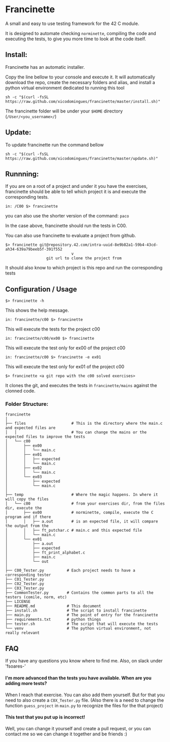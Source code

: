 # Francinette
A small and easy to use testing framework for the 42 C module.

It is designed to automate checking `norminette`, compiling the code and executing the tests, to give you more time to look at the code itself.

## Install:
Francinette has an automatic installer.

Copy the line bellow to your console and execute it. It will automatically download the repo,
create the necessary folders and alias, and install a python virtual environment dedicated to running this tool

```
sh -c "$(curl -fsSL https://raw.github.com/xicodomingues/francinette/master/install.sh)"
```

The francinette folder will be under your `$HOME` directory (`/User/<you_username>/`)

## Update:
To update francinette run the command bellow

```
sh -c "$(curl -fsSL https://raw.github.com/xicodomingues/francinette/master/update.sh)"
```

## Runnning:

If you are on a root of a project and under it you have the exercises, francinette should be
able to tell which project it is and execute the corresponding tests.

```
in: /C00 $> francinette
```

you can also use the shorter version of the command: `paco`

In the case above, francinette should run the tests in C00.

You can also use francinette to evaluate a project from github.

```
$> francinette git@repository.42.com/intra-uuid-8e9b82a1-59b4-43cd-ah34-639a79beeb5f-391f552
                             v
                  git url to clone the project from
```

It should also know to which project is this repo and run the corresponding tests

## Configuration / Usage

```
$> francinette -h
```
This shows the help message.

```
in: francinette/c00 $> francinette
```

This will execute the tests for the project c00

```
in: francinette/c00/ex00 $> francinette
```

This will execute the test only for ex00 of the project c00


```
in: francinette/c00 $> francinette -e ex01
```

This will execute the test only for ex01 of the project c00

```
$> francinette <a git repo with the c00 solved exercises>
```

It clones the git, and executes the tests in `francinette/mains` against the clonned code.


### Folder Structure:
```
francinette
│
├── files                    # This is the directory where the main.c and expected files are
│   │                        # You can change the mains or the expected files to improve the tests
│   └── c00
│       ├── ex00
│       │   └── main.c
│       ├── ex01
│       │   ├── expected
│       │   └── main.c
│       ├── ex02
│       │   └── main.c
│       └── ex03
│           ├── expected
│           └── main.c
│
├── temp                     # Where the magic happens. In where it will copy the files
│   └── c00                  # from your exercises dir, from the files dir, execute the
│       ├── ex00             # norminette, compile, execute the C program and if there
│       │   ├── a.out        # is an expected file, it will compare the output from the
│       │   ├── ft_putchar.c # main.c and this expected file
│       │   └── main.c
│       └── ex01
│           ├── a.out
│           ├── expected
│           ├── ft_print_alphabet.c
│           ├── main.c
│           └── out
│
├── C00_Tester.py          # Each project needs to have a corresponding tester
├── C01_Tester.py
├── C02_Tester.py
├── C03_Tester.py
├── CommonTester.py        # Contains the common parts to all the testers (comile, norm, etc)
├── LICENSE
├── README.md              # This document
├── install.sh             # The script to install francinette
├── main.py                # The point of entry for the francinette
├── requirements.txt       # python things
├── tester.sh              # The script that will execute the tests
└── venv                   # The python virtual environment, not really relevant
```


## FAQ

If you have any questions you know where to find me. Also, on slack under 'fsoares-'

#### I'm more advanced than the tests you have available. When are you adding more tests?

When I reach that exercise. You can also add them yourself. But for that you need to also
create a `C0X_Tester.py` file. (Also there is a need to change the function `guess_project`
in `main.py` to recognize the files for the that project)

#### This test that you put up is incorrect!

Well, you can change it yourself and create a pull request, or you can contact me so we can
change it together and be friends :)